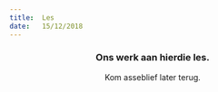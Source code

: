 ```yaml
---
title:  Les
date:   15/12/2018
---
```


### <center>Ons werk aan hierdie les.</center>
<center>Kom asseblief later terug.</center>